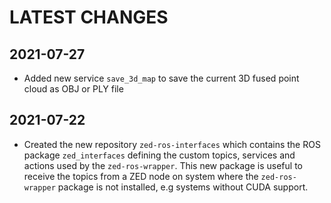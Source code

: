 LATEST CHANGES
==============

2021-07-27
----------
- Added new service `save_3d_map` to save the current 3D fused point cloud as OBJ or PLY file

2021-07-22
----------
- Created the new repository `zed-ros-interfaces` which contains the ROS package `zed_interfaces` defining the custom topics, services and actions used by the `zed-ros-wrapper`.
This new package is useful to receive the topics from a ZED node on system where the `zed-ros-wrapper` package is not installed, e.g systems without CUDA support.
